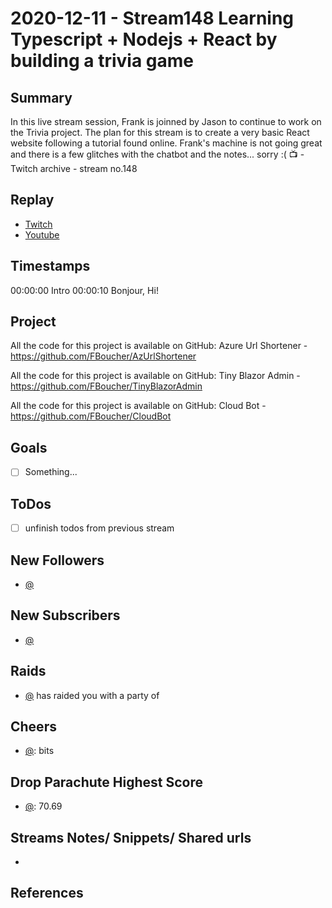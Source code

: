 
# 2020-12-11 - Stream148 Learning Typescript + Nodejs + React by building a trivia game

Summary
-------

In this live stream session, Frank is joinned by Jason to continue to work on the Trivia project. The plan for this stream is to create a very basic React website following a tutorial found online. Frank's machine is not going great and there is a few glitches with the chatbot and the notes... sorry :( 📺 - Twitch archive - stream no.148

Replay
------

- [Twitch](https://www.twitch.tv/fboucheros)
- [Youtube](https://youtu.be/i1QrEfdPiz8)


Timestamps
--------
00:00:00 Intro
00:00:10 Bonjour, Hi!


Project
-------

All the code for this project is available on GitHub: Azure Url Shortener - https://github.com/FBoucher/AzUrlShortener

All the code for this project is available on GitHub: Tiny Blazor Admin - https://github.com/FBoucher/TinyBlazorAdmin

All the code for this project is available on GitHub: Cloud Bot - https://github.com/FBoucher/CloudBot


Goals
-----

- [ ] Something...



ToDos
-----
- [ ] unfinish todos from previous stream


New Followers
-------------

- [@](https://www.twitch.tv/)


New Subscribers
---------------

- [@](https://www.twitch.tv/)


Raids
------

- [@](https://www.twitch.tv/) has raided you with a party of 



Cheers
------

- [@](https://www.twitch.tv/):  bits


Drop Parachute Highest Score
----------------------------

- [@](https://www.twitch.tv/):  70.69



Streams Notes/ Snippets/ Shared urls
-----------------------------------

- 


References
----------

